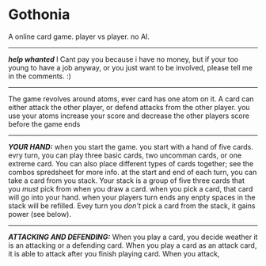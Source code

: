 # Gothonia
A online card game. player vs player. no AI. <hr>


<b><i>help whanted</i></b>
I Cant pay you because i have no money,  but if your too young to have a job anyway, or you just want to be involved, please tell me in the comments. :)

<hr>

The game revolves around atoms, ever card has one atom on it. A card can either attack the other player, or defend attacks from the other player. you use your atoms increase your score and decrease the other players score before the game ends

<hr>

<b><i>YOUR HAND:</i></b>
when you start the game. you start with a hand of five cards. evry turn, you can play three basic cards, two uncomman cards, or one extreme card. You can also place different types of cards together; see the combos spredsheet for more info. at the start and end of each turn, you can take a card from you stack. Your stack is a group of five three cards that you <i>must</i> pick from when you draw a card. when you pick a card, that card will go into your hand. when your players turn ends any enpty spaces in the stack will be refilled. Evey turn you <i>don't</i> pick a card from the stack, it gains power (see below).

<hr>

<b><i>ATTACKING AND DEFENDING:</i></b>
When you play a card, you decide weather it is an attacking or a defending card. When you play a card as an attack card, it is able to attack after you finish playing card. When you attack,

